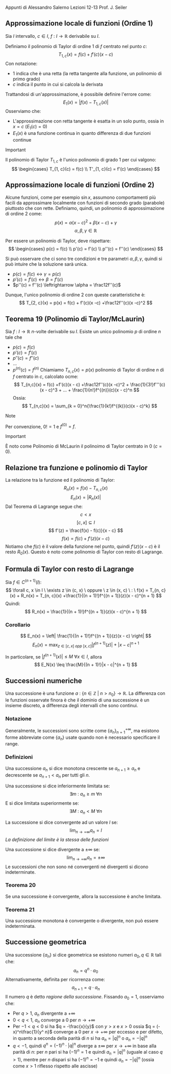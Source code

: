 Appunti di Alessandro Salerno
Lezioni 12-13 Prof. J. Seiler
## Approssimazione locale di funzioni (Ordine 1)
Sia $I$ intervallo, $c \in I$, $f \ : \ I \to \mathbb{R}$ derivabile su $I$. 

Definiamo il polinomio di Taylor di ordine 1 di $f$ centrato nel punto $c$:
$$ T_{1,c}(x) = f(c) +f'(c)(x - c) $$
Con notazione:
- 1 indica che è una retta (la retta tangente alla funzione, un polinomio di primo grado)
- $c$ indica il punto in cui si calcola la derivata 

Trattandosi di un'approssimazione, è possibile definire l'errore come:
$$ E_1(x) = | f(x) -T_{1,c}(x) | $$
Osserviamo che:
- L'approssimazione con retta tangente è esatta in un solo punto, ossia in $x = c$ ($E_1(c) = 0$)
- $E_1(x)$ è una funzione continua in quanto differenza di due funzioni continue

> [!IMPORTANT]
> Il polinomio di Taylor $T_{1, c}$ è l'unico polinomio di grado 1 per cui valgono:
> $$ \begin{cases}
> T_{1, c}(c) = f(c) \\
> T'_{1, c}(c) = f'(c)
> \end{cases} $$

## Approssimazione locale di funzioni (Ordine 2)
Alcune funzioni, come per esempio $\sin{x}$, assumono comportamenti più facili da approssimare localmente con funzioni di secondo grado (parabole) piuttosto che con rette. Definiamo, quindi, un polinomio di approssimazione di ordine 2 come:
$$  p(x) = \alpha(x - c)^2 +\beta(x - c) +\gamma  $$
$$ \alpha, \beta, \gamma \in \mathbb{R} $$

Per essere un polinomio di Taylor, deve rispettare:
$$  \begin{cases}
p(c) = f(c) \\
p'(c) = f'(c) \\
p''(c) = f''(c)
\end{cases} $$

Si può osservare che ci sono tre condizioni e tre parametri $\alpha, \beta, \gamma$, quindi si può intuire che la soluzione sarà unica.
- $p(c) = f(c) \leftrightarrow \gamma = p(c)$
- $p'(c) = f'(c) \leftrightarrow \beta = f'(c)$
- $p''(c) = f''(c) \leftrightarrow \alpha = \frac12f''(c)$

Dunque, l'unico polinomio di ordine 2 con queste caratteristiche è:
$$ T_{2, c}(x) = p(x) = f(c) + f'(c)(x -c) +\frac12f''(c)(x -c)^2 $$

## Teorema 19 (Polinomio di Taylor/McLaurin)
Sia $f \ : \ I \to \mathbb{R}$ $n$-volte derivabile su $I$. Esiste un unico polinomio $p$ di ordine $n$ tale che 
- $p(c) = f(c)$
- $p'(c) = f'(c)$
- $p''(c) = f''(c)$
- ...
- $p^{(n)}(c) = f^{(n)}$
Chiamiamo $T_{n, c}(x) = p(x)$ polinomio di Taylor di ordine $n$ di $f$ centrato in $c$, calcolato ocme:
$$ T_{n,c}(x) = f(c) +f'(c)(x - c) +\frac12f''(c)(x -c)^2 + \frac{1}{3!}f'''(c)(x - c)^3 + ... + \frac{1}{n!}f^{(n)}(c)(x - c)^n $$
Ossia:
$$ T_{n,c}(x) = \sum_{k = 0}^n{\frac{1}{k!}f^{(k)}(c)(x - c)^k} $$

> [!NOTE]
> Per convenzione, $0! = 1$ e $f^{(0)} = f$.

> [!IMPORTANT]
> È noto come Polinomio di McLaurin il polinoimo di Taylor centrato in $0$ ($c = 0$).

## Relazione tra funzione e polinomio di Taylor
La relazione tra la funzione ed il polinomio di Taylor:
$$ R_n(x) = f(x) -T_{n, c}(x) $$
$$ E_n(x) = |R_n(x)| $$
Dal Teorema di Lagrange segue che:
$$ c < x $$
$$ [c, x] \subseteq I $$
$$ f'(z) = \frac{f(x) - f(c)}{x - c} $$
$$ f(x) = f(c) +f'(z)(x - c) $$
Notiamo che $f(c)$ è il valore della funzione nel punto, quindi $f'(z)(x - c)$ è il resto $R_0(x)$. Questo è noto come polinomio di Taylor con resto di Lagrange.

## Formula di Taylor con resto di Lagrange
Sia $f \in C^{(n + 1)}(I)$:
$$ \forall c, x \in I \ \exists z \in (c, x) \ oppure \ z \in (x, c) \ : \ f(x) = T_{n, c}(x) + R_n(x) = T_{n, c}(x) +\frac{1}{(n + 1)!}f^{(n + 1)}(z)(x - c)^{n + 1} $$
Quindi:
$$ R_n(x) = \frac{1}{(n + 1)!}f^{(n + 1)}(z)(x - c)^{n + 1} $$

### Corollario
$$ E_n(x) = \left| \frac{1}{(n + 1)!}f^{(n + 1)}(z)(x - c) \right| $$
$$ E_n(x) =  \max_{z \in [c, x] \ opp \ [x, c]}{ \left| f^{(n + 1)}(z) \right| + | x - c |^{n + 1} } $$

In particolare, se $|f^{(n + 1)}(x)| \leq M \ \forall x \in I$, allora $$ E_N(x) \leq \frac{M}{(n + 1)!}|x - c|^{n + 1} $$
## Successioni numeriche
Una successione è una funzione $a \ : \ \{n \in \mathbb{Z} \ | \ n > n_0\} \to \mathbb{R}$. La differenza con le funzioni osservate finora è che il dominio di una successione è un insieme discreto, a differenza degli intervalli che sono continui.

### Notazione
Generalmente, le successioni sono scritte come $\{a_n\}_{n = 1}^{+\infty}$, ma esistono forme abbreviate come $\{a_n\}$ usate quando non è necessario specificare il range.

### Definizioni
Una successione $a_n$ si dice monotona crescente se $a_{n + 1} \geq a _n$ e decrescente se $a_{n + 1} < a_n$ per tutti gli $n$. 

Una successione si dice inferiormente limitata se:
$$ \exists m \ : \ a_n \geq m \ \forall n $$
E si dice limitata superiormente se:
$$ \exists M \ : \ a_n < M \ \forall n$$

La successione si dice convergente ad un valore $l$ se:
$$ \lim_{n \to +\infty}{a_n} = l $$
_La definizione del limite è la stessa delle funzioni_

Una successione si dice divergente a $\pm\infty$ se:
$$  \lim_{n \to +\infty}{a_n} = \pm\infty $$
Le successioni che non sono né convergenti né divergenti si dicono indeterminate.

### Teorema 20
Se una successione è convergente, allora la successione è anche limitata. 

### Teorema 21
Una successione monotona è convergente o divergente, non può essere indeterminata.

## Successione geometrica
Una successione $\{a_n\}$ si dice geometrica se esistono numeri $a_0, q \in \mathbb{R}$ tali che:
$$ a_n = q^n \cdot a_0 $$
Alternativamente, definita per ricorrenza come:
$$ a_{n + 1} = q \cdot a_n $$
Il numero $q$ è detto _ragione della successione_. Fissando $a_0 = 1$, osserviamo che:
- Per $q > 1$, $a_n$ divergente a $+\infty$
- $0 < q < 1$, $a_n$ converge a $0$ per $n \to +\infty$
- Per $-1 < q < 0$ si ha $q = -\frac{x}{y}$ con $y > x$ e $x > 0$ ossia $q = (-x)^n\frac{1}{y^ n}$ converge a $0$ per $x \to +\infty$ per eccesso e per difetto, in quanto a seconda della parità di $n$ si ha $a_n = |q|^n$ o $a_n = -|q|^n$
- $q < -1$, quindi $q^n = (-1)^n \cdot |q|^n$ diverge a $\pm\infty$ per $x \to +\infty$ in base alla parità di $n$: per $n$ pari si ha $(-1)^n = 1$ e quindi $a_n = |q|^n$ (uguale al caso $q > 1$), mentre per $n$ dispari si ha $(-1)^n = -1$ e quindi $a_n = -|q|^n$ (ossia come $x > 1$ riflesso rispetto alle ascisse)
